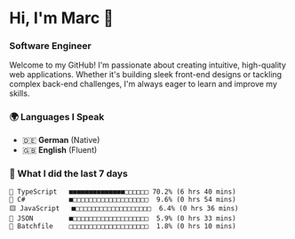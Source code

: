 # Hi, I'm Marc 👋 
### Software Engineer

Welcome to my GitHub! I'm passionate about creating intuitive, high-quality web applications. Whether it's building sleek front-end designs or tackling complex back-end challenges, I'm always eager to learn and improve my skills.  

### 🌍 Languages I Speak  
- 🇩🇪 **German** (Native)  
- 🇬🇧 **English** (Fluent)

### 🤯 What I did the last 7 days

```
🔷 TypeScript   ■■■■■■■■■■■■■■□□□□□□ 70.2% (6 hrs 40 mins)
🔷 C#           ■□□□□□□□□□□□□□□□□□□□  9.6% (0 hrs 54 mins)
🟨 JavaScript   ■□□□□□□□□□□□□□□□□□□□  6.4% (0 hrs 36 mins)
📄 JSON         ■□□□□□□□□□□□□□□□□□□□  5.9% (0 hrs 33 mins)
📄 Batchfile    □□□□□□□□□□□□□□□□□□□□  1.8% (0 hrs 10 mins)
```